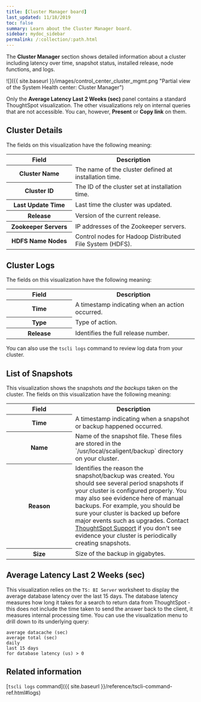 ```yaml
---
title: [Cluster Manager board]
last_updated: 11/18/2019
toc: false
summary: Learn about the Cluster Manager board.
sidebar: mydoc_sidebar
permalink: /:collection/:path.html
---
```


The **Cluster Manager** section shows detailed information about a cluster
including latency over time, snapshot status, installed release, node functions,
and logs.

 ![]({{ site.baseurl }}/images/control_center_cluster_mgmt.png "Partial view of the System Health center: Cluster Manager")

Only the **Average Latency Last 2 Weeks (sec)** panel contains a standard
ThoughtSpot visualization. The other visualizations rely on internal queries
that are not accessible. You can, however, **Present** or **Copy link** on them.

## Cluster Details

The fields on this visualization have the following meaning:

 <table>
 <colgroup>
    <col style="width:35%" />
    <col style="width:65%" />
 </colgroup>
    <tr>
       <th>Field</th>
       <th>Description</th>
    </tr>
    <tr>
       <th>Cluster Name</th>
       <td>
          The name of the cluster defined at installation time.
       </td>
    </tr>
    <tr>
       <th>Cluster ID</th>
       <td>
          The ID of the cluster set at installation time.
       </td>
    </tr>
    <tr>
       <th>Last Update Time</th>
       <td>
          Last time the cluster was updated.
       </td>
    </tr>
    <tr>
       <th>Release</th>
       <td>
          Version of the current release.
       </td>
    </tr>
    <tr>
       <th>Zookeeper Servers</th>
       <td>
          IP addresses of the Zookeeper servers.
       </td>
    </tr>
    <tr>
       <th>HDFS Name Nodes</th>
       <td>
          Control nodes for Hadoop Distributed File System (HDFS).
       </td>
    </tr>
   </table>

## Cluster Logs

The fields on this visualization have the following meaning:

<table>
<colgroup>
   <col style="width:35%" />
   <col style="width:65%" />
</colgroup>
   <tr>
      <th>Field</th>
      <th>Description</th>
   </tr>
   <tr>
      <th>Time</th>
      <td>
         A timestamp indicating when an action occurred.
      </td>
   </tr>
   <tr>
      <th>Type</th>
      <td>
         Type of action.
      </td>
   </tr>
   <tr>
      <th>Release</th>
      <td>
        Identifies the full release number.
      </td>
   </tr>
</table>

You can also use the `tscli logs` command to review log data from your cluster.

## List of Snapshots

This visualization shows the snapshots _and the backups_ taken on the cluster.
The fields on this visualization have the following meaning:

<table>
<colgroup>
   <col style="width:35%" />
   <col style="width:65%" />
</colgroup>
   <tr>
      <th>Field</th>
      <th>Description</th>
   </tr>
   <tr>
      <th>Time</th>
      <td>
         A timestamp indicating when a snapshot or backup happened occurred.
      </td>
   </tr>
   <tr>
      <th>Name</th>
      <td>
         Name of the snapshot file. These files are stored in the `/usr/local/scaligent/backup` directory on your cluster.
      </td>
   </tr>
   <tr>
      <th>Reason</th>
      <td>
        Identifies the reason the snapshot/backup was created. You should see several period snapshots if your cluster is configured properly. You may also see evidence here of manual backups. For example, you should be sure your cluster is backed up before major events such as upgrades. Contact <a href="{{ site.baseurl }}/appliance/contact.html">ThoughtSpot Support</a> if you don't see evidence your cluster is periodically creating snapshots.
      </td>
   </tr>
   <tr>
      <th>Size</th>
      <td>
        Size of the backup in gigabytes.
      </td>
   </tr>
</table>

## Average Latency Last 2 Weeks (sec)

This visualization relies on the `TS: BI Server` worksheet to display the
average database latency over the last 15 days. The database latency measures how long it takes for a search to return data from ThoughtSpot - this does not include the time taken to send the answer back to the client, it measures internal processing time. You can use the visualization
menu to drill down to its underlying query:

```
average datacache (sec)
average total (sec)
daily
last 15 days
for database latency (us) > 0
```

## Related information

[`tscli logs` command]({{ site.baseurl }}/reference/tscli-command-ref.html#logs)
